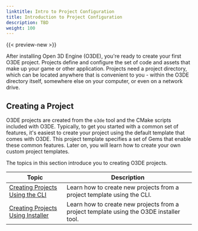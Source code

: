 ```yaml
---
linktitle: Intro to Project Configuration
title: Introduction to Project Configuration
description: TBD
weight: 100
---
```


{{< preview-new >}}

After installing Open 3D Engine (O3DE), you're ready to create your first O3DE project. Projects define and configure the set of code and assets that make up your game or other application. Projects need a project directory, which can be located anywhere that is convenient to you - within the O3DE directory itself, somewhere else on your computer, or even on a network drive.

## Creating a Project

O3DE projects are created from the `o3de` tool and the CMake scripts included with O3DE. Typically, to get you started with a common set of features, it's easiest to create your project using the default template that comes with O3DE. This project template specifies a set of Gems that enable these common features. Later on, you will learn how to create your own custom project templates.

The topics in this section introduce you to creating O3DE projects.

| Topic | Description |
| - | - |
| [Creating Projects Using the CLI](creating-projects-using-cli.md) | Learn how to create new projects from a project template using the CLI. |
| [Creating Projects Using Installer](creating-projects-using-install-tool.md) | Learn how to create new projects from a project template using the O3DE installer tool. |

